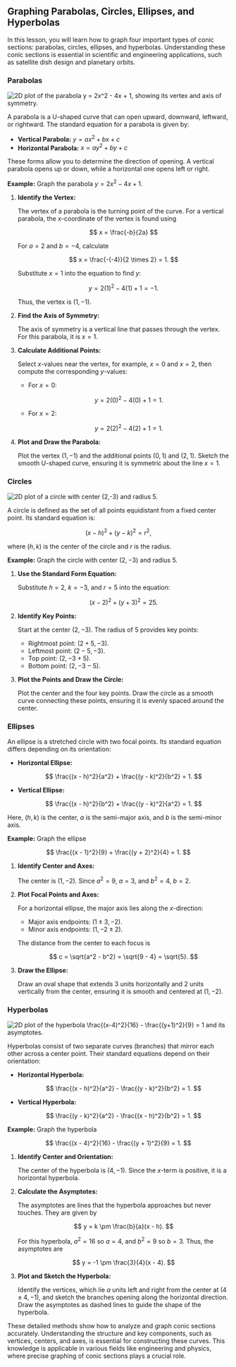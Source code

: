 ## Graphing Parabolas, Circles, Ellipses, and Hyperbolas

In this lesson, you will learn how to graph four important types of conic sections: parabolas, circles, ellipses, and hyperbolas. Understanding these conic sections is essential in scientific and engineering applications, such as satellite dish design and planetary orbits.

### Parabolas

![2D plot of the parabola $y = 2x^2 - 4x + 1$, showing its vertex and axis of symmetry.](images/plot_1_08-04-lesson-graphing-parabolas-circles-ellipses-and-hyperbolas.md.png)

A parabola is a U-shaped curve that can open upward, downward, leftward, or rightward. The standard equation for a parabola is given by:

- **Vertical Parabola:** $y = ax^2 + bx + c$
- **Horizontal Parabola:** $x = ay^2 + by + c$

These forms allow you to determine the direction of opening. A vertical parabola opens up or down, while a horizontal one opens left or right.

**Example:** Graph the parabola $y = 2x^2 - 4x + 1$.

1. **Identify the Vertex:**

   The vertex of a parabola is the turning point of the curve. For a vertical parabola, the $x$-coordinate of the vertex is found using

   $$
   x = \frac{-b}{2a}
   $$

   For $a = 2$ and $b = -4$, calculate

   $$
   x = \frac{-(-4)}{2 \times 2} = 1.
   $$

   Substitute $x = 1$ into the equation to find $y$:

   $$
   y = 2(1)^2 - 4(1) + 1 = -1.
   $$

   Thus, the vertex is $(1, -1)$.

2. **Find the Axis of Symmetry:**

   The axis of symmetry is a vertical line that passes through the vertex. For this parabola, it is $x = 1$.

3. **Calculate Additional Points:**

   Select $x$-values near the vertex, for example, $x = 0$ and $x = 2$, then compute the corresponding $y$-values:

   - For $x = 0$: 

     $$
     y = 2(0)^2 - 4(0) + 1 = 1.
     $$

   - For $x = 2$: 

     $$
     y = 2(2)^2 - 4(2) + 1 = 1.
     $$

4. **Plot and Draw the Parabola:**

   Plot the vertex $(1, -1)$ and the additional points $(0, 1)$ and $(2, 1)$. Sketch the smooth U-shaped curve, ensuring it is symmetric about the line $x = 1$.

### Circles

![2D plot of a circle with center $(2,-3)$ and radius $5$.](images/plot_2_08-04-lesson-graphing-parabolas-circles-ellipses-and-hyperbolas.md.png)

A circle is defined as the set of all points equidistant from a fixed center point. Its standard equation is:

$$
(x - h)^2 + (y - k)^2 = r^2,
$$

where $(h, k)$ is the center of the circle and $r$ is the radius.

**Example:** Graph the circle with center $(2, -3)$ and radius $5$.

1. **Use the Standard Form Equation:**

   Substitute $h = 2$, $k = -3$, and $r = 5$ into the equation:

   $$
   (x - 2)^2 + (y + 3)^2 = 25.
   $$

2. **Identify Key Points:**

   Start at the center $(2, -3)$. The radius of $5$ provides key points:
   - Rightmost point: $(2+5, -3)$.
   - Leftmost point: $(2-5, -3)$.
   - Top point: $(2, -3+5)$.
   - Bottom point: $(2, -3-5)$.

3. **Plot the Points and Draw the Circle:**

   Plot the center and the four key points. Draw the circle as a smooth curve connecting these points, ensuring it is evenly spaced around the center.

### Ellipses

An ellipse is a stretched circle with two focal points. Its standard equation differs depending on its orientation:

- **Horizontal Ellipse:** 

  $$
  \frac{(x - h)^2}{a^2} + \frac{(y - k)^2}{b^2} = 1.
  $$

- **Vertical Ellipse:** 

  $$
  \frac{(x - h)^2}{b^2} + \frac{(y - k)^2}{a^2} = 1.
  $$

Here, $(h, k)$ is the center, $a$ is the semi-major axis, and $b$ is the semi-minor axis.

**Example:** Graph the ellipse 

$$
\frac{(x - 1)^2}{9} + \frac{(y + 2)^2}{4} = 1.
$$

1. **Identify Center and Axes:**

   The center is $(1, -2)$. Since $a^2 = 9$, $a = 3$, and $b^2 = 4$, $b = 2$.

2. **Plot Focal Points and Axes:**

   For a horizontal ellipse, the major axis lies along the $x$-direction:
   - Major axis endpoints: $(1 \pm 3, -2)$.
   - Minor axis endpoints: $(1, -2 \pm 2)$.
   
   The distance from the center to each focus is 

   $$
   c = \sqrt{a^2 - b^2} = \sqrt{9 - 4} = \sqrt{5}.
   $$

3. **Draw the Ellipse:**

   Draw an oval shape that extends $3$ units horizontally and $2$ units vertically from the center, ensuring it is smooth and centered at $(1, -2)$.

### Hyperbolas

![2D plot of the hyperbola $\frac{(x-4)^2}{16} - \frac{(y+1)^2}{9} = 1$ and its asymptotes.](images/plot_3_08-04-lesson-graphing-parabolas-circles-ellipses-and-hyperbolas.md.png)

Hyperbolas consist of two separate curves (branches) that mirror each other across a center point. Their standard equations depend on their orientation:

- **Horizontal Hyperbola:** 

  $$
  \frac{(x - h)^2}{a^2} - \frac{(y - k)^2}{b^2} = 1.
  $$

- **Vertical Hyperbola:** 

  $$
  \frac{(y - k)^2}{a^2} - \frac{(x - h)^2}{b^2} = 1.
  $$

**Example:** Graph the hyperbola 

$$
\frac{(x - 4)^2}{16} - \frac{(y + 1)^2}{9} = 1.
$$

1. **Identify Center and Orientation:**

   The center of the hyperbola is $(4, -1)$. Since the $x$-term is positive, it is a horizontal hyperbola.

2. **Calculate the Asymptotes:**

   The asymptotes are lines that the hyperbola approaches but never touches. They are given by

   $$
   y = k \pm \frac{b}{a}(x - h).
   $$

   For this hyperbola, $a^2 = 16$ so $a = 4$, and $b^2 = 9$ so $b = 3$. Thus, the asymptotes are

   $$
   y = -1 \pm \frac{3}{4}(x - 4).
   $$

3. **Plot and Sketch the Hyperbola:**

   Identify the vertices, which lie $a$ units left and right from the center at $(4 \pm 4, -1)$, and sketch the branches opening along the horizontal direction. Draw the asymptotes as dashed lines to guide the shape of the hyperbola.

These detailed methods show how to analyze and graph conic sections accurately. Understanding the structure and key components, such as vertices, centers, and axes, is essential for constructing these curves. This knowledge is applicable in various fields like engineering and physics, where precise graphing of conic sections plays a crucial role.